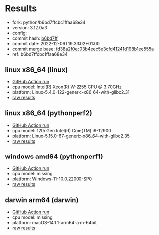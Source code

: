 # Results

- fork: python/b6bd7ffcbc1ffaa68e34
- version: 3.12.0a3
- config: 
- commit hash: [b6bd7ff](https://github.com/python/cpython/commit/b6bd7ff)
- commit date: 2022-12-06T19:33:02+01:00
- commit merge base: [fd38a2f0ec03b4eec5e3cfd41241d198b1ee555a](https://github.com/python/cpython/commit/fd38a2f0ec03b4eec5e3cfd41241d198b1ee555a)
- ref: b6bd7ffcbc1ffaa68e34

## linux x86_64 (linux)

- [GitHub Action run](https://github.com/faster-cpython/benchmarking/actions/runs/4556038398)
- cpu model: Intel(R) Xeon(R) W-2255 CPU @ 3.70GHz
- platform: Linux-5.4.0-122-generic-x86_64-with-glibc2.31
- [raw results](bm-20221206-linux-x86_64-python-b6bd7ffcbc1ffaa68e34-3.12.0a3-b6bd7ff.json)

## linux x86_64 (pythonperf2)

- [GitHub Action run](https://github.com/faster-cpython/benchmarking/actions/runs/4556038398)
- cpu model: 12th Gen Intel(R) Core(TM) i9-12900
- platform: Linux-5.15.0-67-generic-x86_64-with-glibc2.35
- [raw results](bm-20221206-pythonperf2-x86_64-python-b6bd7ffcbc1ffaa68e34-3.12.0a3-b6bd7ff.json)

## windows amd64 (pythonperf1)

- [GitHub Action run](https://github.com/faster-cpython/benchmarking/actions/runs/4556038398)
- cpu model: missing
- platform: Windows-11-10.0.22000-SP0
- [raw results](bm-20221206-pythonperf1-amd64-python-b6bd7ffcbc1ffaa68e34-3.12.0a3-b6bd7ff.json)

## darwin arm64 (darwin)

- [GitHub Action run](https://github.com/faster-cpython/benchmarking/actions/runs/6961754461)
- cpu model: missing
- platform: macOS-14.1.1-arm64-arm-64bit
- [raw results](bm-20221206-darwin-arm64-python-b6bd7ffcbc1ffaa68e34-3.12.0a3-b6bd7ff.json)

